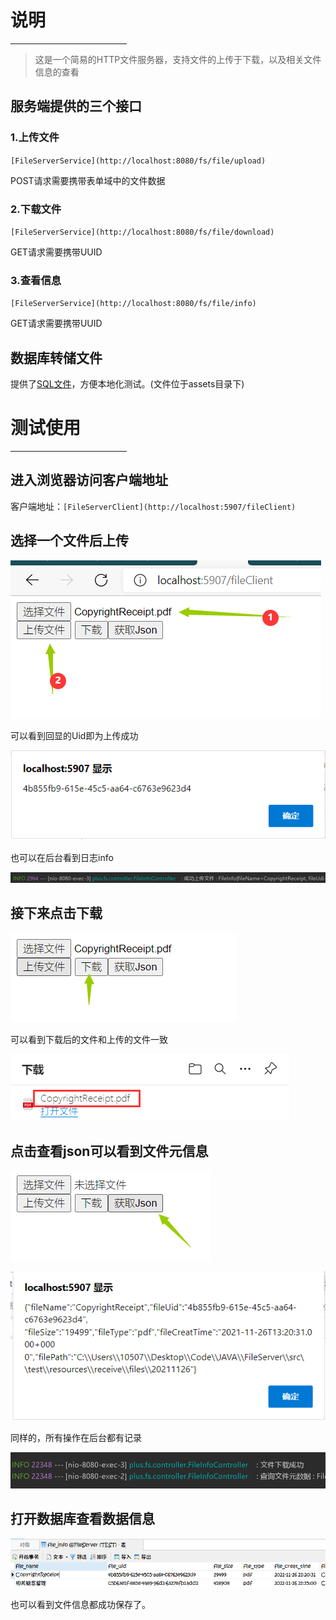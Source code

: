 # 说明

<hr width = 37% />

> 这是一个简易的HTTP文件服务器，支持文件的上传于下载，以及相关文件信息的查看

## 服务端提供的三个接口

### 1.上传文件

`[FileServerService](http://localhost:8080/fs/file/upload)`

POST请求需要携带表单域中的文件数据

### 2.下载文件

`[FileServerService](http://localhost:8080/fs/file/download)`

GET请求需要携带UUID

### 3.查看信息

`[FileServerService](http://localhost:8080/fs/file/info)`

GET请求需要携带UUID

## 数据库转储文件

提供了[SQL文件](./assets/FileServer.sql)，方便本地化测试。(文件位于assets目录下)

# 测试使用

<hr width = 37% />

## 进入浏览器访问客户端地址

客户端地址：`[FileServerClient](http://localhost:5907/fileClient)`

## 选择一个文件后上传

![image-20211126212017228](.\assets\1.png)

可以看到回显的Uid即为上传成功

![image-20211126212037496](.\assets\2.png)

也可以在后台看到日志info

![image-20211126212109593](.\assets\3.png)

## 接下来点击下载

![image-20211126212146469](.\assets\4.png)

可以看到下载后的文件和上传的文件一致	

![image-20211126211841724](.\assets\6.png)

## 点击查看json可以看到文件元信息

![image-20211126214343658](.\assets\7.png)

![image-20211126214314051](.\assets\5.png)

同样的，所有操作在后台都有记录

![image-20211126214924769](.\assets\8.png)

## 打开数据库查看数据信息

![image-20211126215049147](.\assets\9.png)

也可以看到文件信息都成功保存了。





